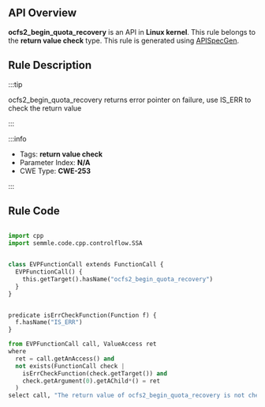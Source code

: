 ---
---


## API Overview
**ocfs2_begin_quota_recovery** is an API in **Linux kernel**. This rule belongs to the **return value check** type. This rule is generated using [APISpecGen](../../tools/APISpecGen).
## Rule Description

:::tip

ocfs2_begin_quota_recovery returns error pointer on failure, use IS_ERR to check the return value

:::

:::info

- Tags: **return value check**
- Parameter Index: **N/A**
- CWE Type: **CWE-253**

:::

## Rule Code
```python

import cpp
import semmle.code.cpp.controlflow.SSA


class EVPFunctionCall extends FunctionCall {
  EVPFunctionCall() {
    this.getTarget().hasName("ocfs2_begin_quota_recovery")
  }
}


predicate isErrCheckFunction(Function f) {
  f.hasName("IS_ERR") 
}

from EVPFunctionCall call, ValueAccess ret
where
  ret = call.getAnAccess() and
  not exists(FunctionCall check |
    isErrCheckFunction(check.getTarget()) and
    check.getArgument(0).getAChild*() = ret
  )
select call, "The return value of ocfs2_begin_quota_recovery is not checked with IS_ERR."
    
```